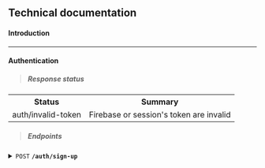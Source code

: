 ## Technical documentation

#### Introduction

---

#### Authentication

> ##### Response status

<table>
   <th>Status</th>
   <th>Summary</th>

   <tr>
      <td>auth/invalid-token</td>
      <td>Firebase or session's token are invalid</td>
   </tr>
</table>

> ##### Endpoints

<details>
   <summary>
      <code>POST</code>
      <code><b>/auth/sign-up</b></code>
   </summary>

   <h4>Request</h4>

   <h5>Body</h5>
   <table>
      <th><code>Name</code></th>
      <th><code>Type</code></th>
      <tr>
         <td>username</td>
         <td>string</td>
      </tr>
   </table>

   <h5>Parameters</h5>
   <code>None</code>

   <h5>Headers</h5>
   <code>Content-Type: application/json</code>

   <h5>Authorization</h5>
   <table>
      <th><code>Type</code></th>
      <th><code>Description</code></th>
      <tr>
         <td>Bearer</td>
         <td>Firebase Auth JWT</td>
      </tr>
   </table>

   <h4>Response</h4>
   <details>
      <summary><code><b>
      { success: true, status: 200, jwt: jwt, username: username }
      </b></code></summary>
      <table>
      <th><code>Name</code></th>
      <th><code>Description</code></th>
      <tr>
         <td>jwt</td>
         <td>Session JWT</td>
      </tr>
      <tr>
         <td>username</td>
         <td>Personal user logged username</td>
      </tr>
      </table>
   </details>
</details>
